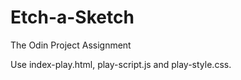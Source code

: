 # Etch-a-Sketch
The Odin Project Assignment


Use index-play.html, play-script.js and play-style.css.